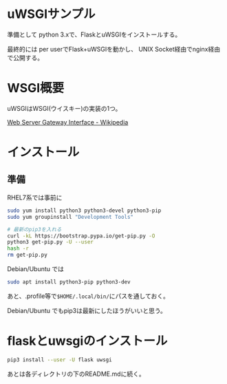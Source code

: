 # uWSGIサンプル

準備として
python 3.xで、FlaskとuWSGIをインストールする。

最終的には
per userでFlask+uWSGIを動かし、
UNIX Socket経由でnginx経由で公開する。

# WSGI概要

uWSGIはWSGI(ウイスキー)の実装の1つ。

[Web Server Gateway Interface - Wikipedia](https://ja.wikipedia.org/wiki/Web_Server_Gateway_Interface)


# インストール


## 準備

RHEL7系では事前に
```sh
sudo yum install python3 python3-devel python3-pip
sudo yum groupinstall "Development Tools"

# 最新のpip3を入れる
curl -kL https://bootstrap.pypa.io/get-pip.py -O
python3 get-pip.py -U --user
hash -r
rm get-pip.py
```

Debian/Ubuntu では
```sh
sudo apt install python3-pip python3-dev
```

あと、.profile等で`$HOME/.local/bin/`にパスを通しておく。

Debian/Ubuntu でもpip3は最新にしたほうがいいと思う。


# flaskとuwsgiのインストール

```sh
pip3 install --user -U flask uwsgi
```

あとは各ディレクトリの下のREADME.mdに続く。
